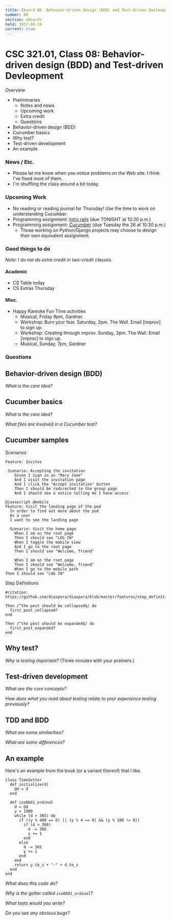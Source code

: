```yaml
---
title: Eboard 08  Behavior-driven design (BDD) and Test-driven Devleopment
number: 08
section: eboards
held: 2017-09-19
current: true
---
```

CSC 321.01, Class 08:  Behavior-driven design (BDD) and Test-driven Devleopment
===============================================================================

_Overview_

* Preliminaries
    * Notes and news
    * Upcoming work
    * Extra credit
    * Questions
* Behavior-driven design (BDD)
* Cucumber basics
* Why test?
* Test-driven development
* An example

### News / Etc.

* Please let me know when you notice problems on the Web site.  I think 
  I've fixed most of them.
* I'm shuffling the class around a bit today.

### Upcoming Work

* No reading or reading journal for Thursday!  Use the time to work on understanding Cucumber.
* Programming assignment: [Intro rails](../assignments/getting-started-with-rails) (due TONIGHT at 10:30 p.m.)
* Programming assignment: [Cucumber](../assignments/cucumber) (due Tuesday the 26 at 10:30 p.m.)
    * Those working on Python/Django projects may choose to design their own equivalent assignment.

### Good things to do

_Note: I do not do extra credit in two-credit classes._

#### Academic

* CS Table today
* CS Extras Thursday

#### Misc.

* Happy Kareoke Fun Time activities
    * Musical, Friday 9pm, Gardner.
    * Workshop: Burn your fear.  Saturday, 2pm.  The Wall.
      Email [improv] to sign up.
    * Workshop: Creating through improv.  Sunday, 2pm.  The Wall.
      Email [improv] to sign up.
    * Musical, Sunday, 7pm, Gardner

### Questions

Behavior-driven design (BDD)
----------------------------

_What is the core idea?_

Cucumber basics
---------------

_What is the core idea?_

_What files are involved in a Cucumber test?_

Cucumber samples
----------------

Scenarios

```
Feature: Invites

 Scenario: Accepting the invitation
    Given I sign in as "Mary Jane"
    And I visit the invitation page
    And I click the "Accept invitation" button
    Then I should be redirected to the group page
    And I should see a notice telling me I have access
```

```
@javascript @mobile
Feature: Visit the landing page of the pod
  In order to find out more about the pod
  As a user
  I want to see the landing page

  Scenario: Visit the home page
    When I am on the root page
    Then I should see "LOG IN"
    When I toggle the mobile view
    And I go to the root page
    Then I should see "Welcome, friend"

    When I am on the root page
    Then I should see "Welcome, friend"
    When I go to the mobile path
Then I should see "LOG IN"
```

Step Definitions

```
#citation: https://github.com/diaspora/diaspora/blob/master/features/step_definitions/posts_steps.rb

Then /^the post should be collapsed$/ do
  first_post_collapsed?
end

Then /^the post should be expanded$/ do
  first_post_expanded?
end
```

Why test?
---------

_Why is testing important?_ (Three minutes with your pratners.)

Test-driven development
-----------------------

_What are the core concepts?_

_How does what you read about testing relate to your experience testing previously?_

TDD and BDD
-----------

_What are some similarities?_

_What are some differences?_

An example
----------

Here's an example from the book (or a variant thereof) that I like.

```
class TimeSetter
  def initialize(d)
    @d = d
  end

  def iso8601_ordinal
    d = @d
    y = 1980
    while (d > 365) do
      if ((y % 400 == 0) || (y % 4 == 0) && (y % 100 != 0))
        if (d > 366)
          d -= 366
          y += 1
        end
      else
        d -= 365
        y += 1
      end
    end
    return y.to_s + "-" + d.to_s
  end
end
```

_What does this code do?_

_Why is the getter called `iso8601_ordinal`?_

_What tests would you write?_

_Do you see any obvious bugs?_

